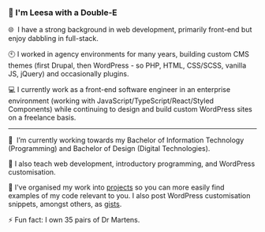 ### 👋 I'm Leesa with a Double-E 

🌐 &nbsp;I have a strong background in web development, primarily front-end but enjoy dabbling in full-stack.

:clock10: I worked in agency environments for many years, building custom CMS themes (first Drupal, then WordPress - so PHP, HTML, CSS/SCSS, vanilla JS, jQuery) and occasionally plugins.

:computer: I currently work as a front-end software engineer in an enterprise environment (working with JavaScript/TypeScript/React/Styled Components) while continuing to design and build custom WordPress sites on a freelance basis.

---

:notebook:  &nbsp;I’m currently working towards my Bachelor of Information Technology (Programming) and Bachelor of Design (Digital Technologies).

🏫 I also teach web development, introductory programming, and WordPress customisation. 

📂 I've organised my work into [projects](https://github.com/doubleedesign?tab=projects&type=classic) so you can more easily find examples of my code relevant to you. I also post WordPress customisation snippets, amongst others, as [gists](https://gist.github.com/doubleedesign).

⚡ Fun fact: I own 35 pairs of Dr Martens.
